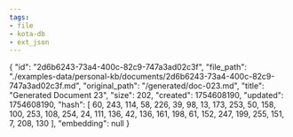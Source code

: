 ```yaml
---
tags:
- file
- kota-db
- ext_json
---
```

{
  "id": "2d6b6243-73a4-400c-82c9-747a3ad02c3f",
  "file_path": "./examples-data/personal-kb/documents/2d6b6243-73a4-400c-82c9-747a3ad02c3f.md",
  "original_path": "/generated/doc-023.md",
  "title": "Generated Document 23",
  "size": 202,
  "created": 1754608190,
  "updated": 1754608190,
  "hash": [
    60,
    243,
    114,
    58,
    226,
    39,
    98,
    13,
    173,
    253,
    50,
    158,
    100,
    253,
    108,
    254,
    24,
    111,
    136,
    42,
    136,
    161,
    198,
    61,
    152,
    247,
    199,
    255,
    151,
    7,
    208,
    130
  ],
  "embedding": null
}